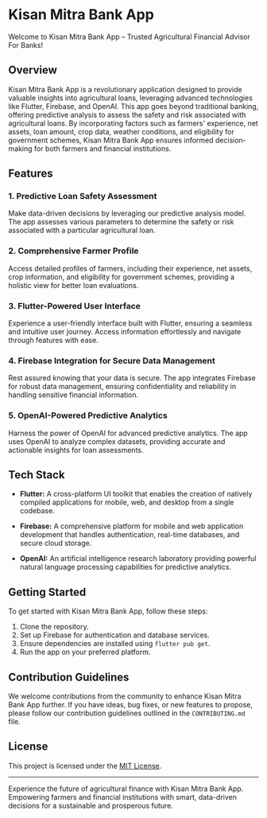 
# Kisan Mitra Bank App

Welcome to Kisan Mitra Bank App –  Trusted Agricultural Financial Advisor For Banks!

## Overview

Kisan Mitra Bank App is a revolutionary application designed to provide valuable insights into agricultural loans, leveraging advanced technologies like Flutter, Firebase, and OpenAI. This app goes beyond traditional banking, offering predictive analysis to assess the safety and risk associated with agricultural loans. By incorporating factors such as farmers' experience, net assets, loan amount, crop data, weather conditions, and eligibility for government schemes, Kisan Mitra Bank App ensures informed decision-making for both farmers and financial institutions.

## Features

### 1. **Predictive Loan Safety Assessment**

Make data-driven decisions by leveraging our predictive analysis model. The app assesses various parameters to determine the safety or risk associated with a particular agricultural loan.

### 2. **Comprehensive Farmer Profile**

Access detailed profiles of farmers, including their experience, net assets, crop information, and eligibility for government schemes, providing a holistic view for better loan evaluations.

### 3. **Flutter-Powered User Interface**

Experience a user-friendly interface built with Flutter, ensuring a seamless and intuitive user journey. Access information effortlessly and navigate through features with ease.

### 4. **Firebase Integration for Secure Data Management**

Rest assured knowing that your data is secure. The app integrates Firebase for robust data management, ensuring confidentiality and reliability in handling sensitive financial information.

### 5. **OpenAI-Powered Predictive Analytics**

Harness the power of OpenAI for advanced predictive analytics. The app uses OpenAI to analyze complex datasets, providing accurate and actionable insights for loan assessments.

## Tech Stack

- **Flutter:** A cross-platform UI toolkit that enables the creation of natively compiled applications for mobile, web, and desktop from a single codebase.

- **Firebase:** A comprehensive platform for mobile and web application development that handles authentication, real-time databases, and secure cloud storage.

- **OpenAI:** An artificial intelligence research laboratory providing powerful natural language processing capabilities for predictive analytics.

## Getting Started

To get started with Kisan Mitra Bank App, follow these steps:

1. Clone the repository.
2. Set up Firebase for authentication and database services.
3. Ensure dependencies are installed using `flutter pub get`.
4. Run the app on your preferred platform.

## Contribution Guidelines

We welcome contributions from the community to enhance Kisan Mitra Bank App further. If you have ideas, bug fixes, or new features to propose, please follow our contribution guidelines outlined in the `CONTRIBUTING.md` file.

## License

This project is licensed under the [MIT License](LICENSE.md).

---

Experience the future of agricultural finance with Kisan Mitra Bank App. Empowering farmers and financial institutions with smart, data-driven decisions for a sustainable and prosperous future.
